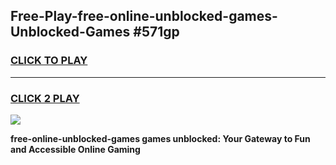 
## Free-Play-free-online-unblocked-games-Unblocked-Games #571gp
<h3>
<a href="https://news.freeplayer.one?title=free-online-unblocked-games&ref=8M">CLICK TO PLAY</a></h3>
<hr>

<h3>
<a href="https://news.freeplayer.one?title=free-online-unblocked-games&ref=8M">CLICK 2 PLAY</a>
  
</h3>

<a href="https://news.freeplayer.one?title=free-online-unblocked-games&ref=8M"><img src="https://clearcache.store/games.png"></a>


**free-online-unblocked-games games unblocked: Your Gateway to Fun and Accessible Online Gaming**
